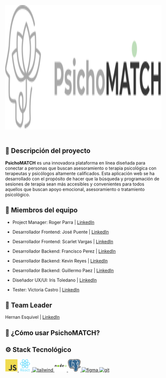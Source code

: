 <div align="center">
  <img width="900" height="400" style="margin-bottom: 1.5rem" src="Frontend/src/assets/Images/logo.svg" />
</div>

## 📕 Descripción del proyecto

<b>PsichoMATCH</b> es una innovadora plataforma en línea diseñada para conectar a personas que buscan asesoramiento o terapia psicológica con terapeutas y psicólogos altamente calificados. Esta aplicación web se ha desarrollado con el propósito de hacer que la búsqueda y programación de sesiones de terapia sean más accesibles y convenientes para todos aquellos que buscan apoyo emocional, asesoramiento o tratamiento psicológico. 



## 👷 Miembros del equipo

* Project Manager: Roger Parra | [LinkedIn](www.linkedin.com/in/roger-parra)

* Desarrollador Frontend: José Puente | [LinkedIn](https://www.linkedin.com/in/jos%C3%A9-puente-96214619b)

* Desarrollador Frontend: Scarlet Vargas | [LinkedIn](https://www.linkedin.com/in/scarletvargas-systems-engineer?utm_source=share&utm_campaign=share_via&utm_content=profile&utm_medium=android_app)

* Desarrollador Backend: Francisco Perez | [LinkedIn](https://www.linkedin.com/in/francisco-perezdev/)

* Desarrollador Backend: Kevin Reyes | [LinkedIn](https://www.linkedin.com/in/kevin-reyes-2a1470125/)

* Desarrollador Backend: Guillermo Paez | [LinkedIn](https://www.linkedin.com/in/nahuelgarrido/)

* Diseñador UX/UI: Iris Toledano | [LinkedIn](https://www.linkedin.com/in/iris-toledano-ayala-362150133/)

* Tester: Victoria Castro | [LinkedIn](www.linkedin.com/in/victoria-castro-bc)

##  📝 Team Leader

Hernan Esquivel | [LinkedIn](www.linkedin.com/in/hernan-esquivel)



## 🚀 ¿Cómo usar PsichoMATCH?




## ⚙️ Stack Tecnológico
<p align="left"> 
<a href="https://developer.mozilla.org/en-US/docs/Web/JavaScript" target="_blank" rel="noreferrer"> <img src="https://raw.githubusercontent.com/devicons/devicon/master/icons/javascript/javascript-original.svg" alt="javascript" width="40" height="40"/> </a>
<a href="https://reactjs.org/" target="_blank" rel="noreferrer"> <img src="https://raw.githubusercontent.com/devicons/devicon/master/icons/react/react-original-wordmark.svg" alt="react" width="40" height="40"/> </a><a href="https://tailwindcss.com/" target="_blank" rel="noreferrer"> <img src="https://www.vectorlogo.zone/logos/tailwindcss/tailwindcss-icon.svg" alt="tailwind" width="40" height="40"/> </a> <a href="https://nodejs.org" target="_blank" rel="noreferrer"> <img src="https://raw.githubusercontent.com/devicons/devicon/master/icons/nodejs/nodejs-original-wordmark.svg" alt="nodejs" width="40" height="40"/> </a><a href="https://www.postgresql.org/" target="_blank" rel="noreferrer"> <img src="https://raw.githubusercontent.com/github/explore/80688e429a7d4ef2fca1e82350fe8e3517d3494d/topics/postgresql/postgresql.png" alt="postgresql" width="40" height="40"/> </a><a href="https://www.figma.com/" target="_blank" rel="noreferrer"> <img src="https://www.vectorlogo.zone/logos/figma/figma-icon.svg" alt="figma" width="40" height="40"/> </a><a href="https://git-scm.com/" target="_blank" rel="noreferrer"> <img src="https://www.vectorlogo.zone/logos/git-scm/git-scm-icon.svg" alt="git" width="40" height="40"/> </a>
 </p>
